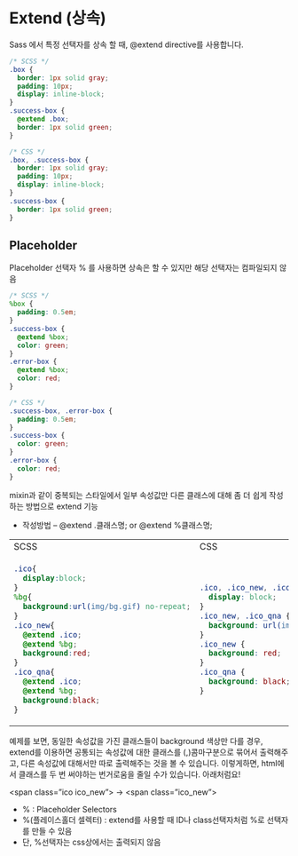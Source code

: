 # Extend (상속)

Sass 에서 특정 선택자를 상속 할 때, @extend directive를 사용합니다.

```scss
/* SCSS */
.box {
  border: 1px solid gray;
  padding: 10px;
  display: inline-block;
}
.success-box {
  @extend .box;
  border: 1px solid green;
}
```

```css
/* CSS */
.box, .success-box {
  border: 1px solid gray;
  padding: 10px;
  display: inline-block;
}
.success-box {
  border: 1px solid green;
}
```

## Placeholder

Placeholder 선택자 % 를 사용하면 상속은 할 수 있지만 해당 선택자는 컴파일되지 않음

```scss
/* SCSS */
%box {
  padding: 0.5em;
}
.success-box {
  @extend %box;
  color: green;
}
.error-box {
  @extend %box;
  color: red;
}
```

```css
/* CSS */
.success-box, .error-box {
  padding: 0.5em;
}
.success-box {
  color: green;
}
.error-box {
  color: red;
}
```

mixin과 같이 중복되는 스타일에서 일부 속성값만 다른 클래스에 대해 좀 더 쉽게 작성하는 방법으로 extend 기능

* 작성방법 – @extend .클래스명; or @extend %클래스명;

<table>
<tr><td>SCSS</td><td>CSS</td></tr>
<tr><td>

```scss
.ico{
  display:block;
}
%bg{
  background:url(img/bg.gif) no-repeat;
}
.ico_new{
  @extend .ico;
  @extend %bg;
  background:red;
}
.ico_qna{
  @extend .ico;
  @extend %bg;
  background:black;
}
```

</td><td>

```scss
.ico, .ico_new, .ico_qna {
  display: block;
}
.ico_new, .ico_qna {
  background: url(img/bg.gif) no-repeat;
}
.ico_new {
  background: red;
}
.ico_qna {
  background: black;
}
```

</td></tr>
</table>

예제를 보면, 동일한 속성값을 가진 클래스들이 background 색상만 다를 경우, extend를 이용하면 공통되는 속성값에 대한 클래스를 (,)콤마구분으로 묶어서 출력해주고, 다른 속성값에 대해서만 따로 출력해주는 것을 볼 수 있습니다. 이렇게하면, html에서 클래스를 두 번 써야하는 번거로움을 줄일 수가 있습니다. 아래처럼요!

\<span class=”ico ico_new”\> → \<span class=”ico_new”\>

* % : Placeholder Selectors
* %(플레이스홀더 셀렉터) : extend를 사용할 때 ID나 class선택자처럼 %로 선택자를 만들 수 있음
* 단, %선택자는 css상에서는 출력되지 않음
